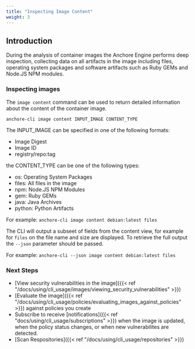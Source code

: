 ```yaml
---
title: "Inspecting Image Content"
weight: 3
---
```


## Introduction

During the analysis of container images the Anchore Engine performs deep inspection, collecting data on all artifacts in the image including files, operating system packages and software artifacts such as Ruby GEMs and Node.JS NPM modules.

### Inspecting images

The `image content` command can be used to return detailed information about the content of the container image.

`anchore-cli image content INPUT_IMAGE CONTENT_TYPE`

The INPUT_IMAGE can be specified in one of the following formats:

- Image Digest
- Image ID
- registry/repo:tag

the CONTENT_TYPE can be one of the following types:

- os: Operating System Packages
- files: All files in the image
- npm: Node.JS NPM Modules
- gem: Ruby GEMs
- java: Java Archives
- python: Python Artifacts

For example: `anchore-cli image content debian:latest files`

The CLI will output a subseet of fields from the content view, for example for `files` on the file name and size are displayed. To retrieve the full output the `--json` parameter should be passed.

For example: `anchore-cli --json image content debian:latest files`

### Next Steps

- [View security vulnerabilities in the image]({{< ref "/docs/using/cli_usage/images/viewing_security_vulnerabilities" >}})
- [Evaluate the image]({{< ref "/docs/using/cli_usage/policies/evaluating_images_against_policies" >}}) against policies you create
- Subscribe to receive [notifications]({{< ref "docs/using/cli_usage/subscriptions" >}}) when the image is updated, when the policy status changes, or when new vulnerabilites are detected.
- [Scan Respositories]({{< ref "/docs/using/cli_usage/repositories" >}})

